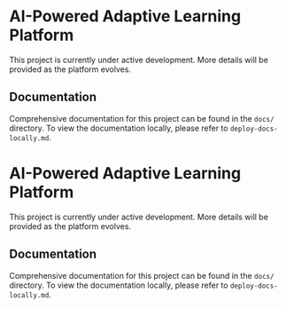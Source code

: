 # AI-Powered Adaptive Learning Platform

This project is currently under active development. More details will be provided as the platform evolves.

## Documentation

Comprehensive documentation for this project can be found in the `docs/` directory. To view the documentation locally, please refer to `deploy-docs-locally.md`.
# AI-Powered Adaptive Learning Platform

This project is currently under active development. More details will be provided as the platform evolves.

## Documentation

Comprehensive documentation for this project can be found in the `docs/` directory. To view the documentation locally, please refer to `deploy-docs-locally.md`.
